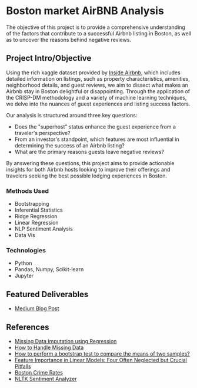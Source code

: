 # Boston market AirBNB Analysis
 The objective of this project is to provide a comprehensive understanding of the factors that contribute to a successful Airbnb listing in Boston, as well as to uncover the reasons behind negative reviews.

## Project Intro/Objective
Using the rich kaggle dataset provided by [Inside Airbnb](https://www.kaggle.com/datasets/airbnb/boston), which includes detailed information on listings, such as property characteristics, amenities, neighborhood details, and guest reviews, we aim to dissect what makes an Airbnb stay in Boston delightful or disappointing. Through the application of the CRISP-DM methodology and a variety of machine learning techniques, we delve into the nuances of guest experiences and listing success factors.

Our analysis is structured around three key questions:

- Does the "superhost" status enhance the guest experience from a traveler's perspective?
- From an investor's standpoint, which features are most influential in determining the success of an Airbnb listing?
- What are the primary reasons guests leave negative reviews?

By answering these questions, this project aims to provide actionable insights for both Airbnb hosts looking to improve their offerings and travelers seeking the best possible lodging experiences in Boston.

### Methods Used
* Bootstrapping
* Inferential Statistics
* Ridge Regression
* Linear Regression
* NLP Sentiment Analysis
* Data Vis

### Technologies 
* Python
* Pandas, Numpy, Scikit-learn 
* Jupyter

## Featured Deliverables
* [Medium Blog Post](https://medium.com/@tristenwallace/navigating-the-boston-airbnb-market-b8e6683eae4c)


## References
* [Missing Data Imputation using Regression](https://medium.com/r/?url=https%3A%2F%2Fwww.kaggle.com%2Fcode%2Fshashankasubrahmanya%2Fmissing-data-imputation-using-regression)
* [How to Handle Missing Data](https://medium.com/r/?url=https%3A%2F%2Ftowardsdatascience.com%2Fhow-to-handle-missing-data-8646b18db0d4%23%3A~%3Atext%3DLinear%2520Regression%26text%3DThe%2520variable%2520with%2520missing%2520data%2Cmissing%2520values%2520for%2520incomplete%2520cases.)
* [How to perform a bootstrap test to compare the means of two samples?](https://medium.com/r/?url=https%3A%2F%2Fstats.stackexchange.com%2Fquestions%2F92542%2Fhow-to-perform-a-bootstrap-test-to-compare-the-means-of-two-samples)
* [Feature Importance in Linear Models: Four Often Neglected but Crucial Pitfalls](https://medium.com/r/?url=https%3A%2F%2Ftowardsdatascience.com%2Ffeature-importance-in-linear-models-four-often-neglected-but-crucial-pitfalls-e5c513e45b18)
* [Boston Crime Rates](https://medium.com/r/?url=https%3A%2F%2Fwww.informationisbeautifulawards.com%2Fshowcase%2F2423-boston-crime-map)
* [NLTK Sentiment Analyzer](https://medium.com/r/?url=https%3A%2F%2Fwww.nltk.org%2Fhowto%2Fsentiment.html)